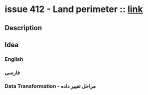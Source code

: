 # issue 412 - Land perimeter :: [link](https://ericnormand.me/issues/purelyfunctional-tv-newsletter-412-use-and-abuse-of-the-decorator-pattern)

## Description

## Idea

### English

### فارسی


### Data Transformation - مراحل تغییر داده
```nim
```